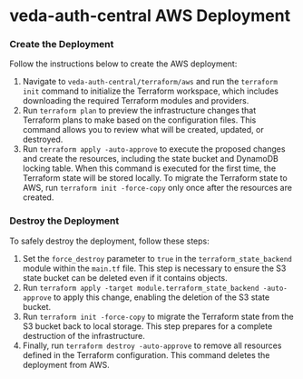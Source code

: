 # veda-auth-central AWS Deployment

### Create the Deployment

Follow the instructions below to create the AWS deployment:

1. Navigate to `veda-auth-central/terraform/aws` and run the `terraform init` command to initialize the Terraform
   workspace, which includes downloading the required Terraform modules and providers.
2. Run `terraform plan` to preview the infrastructure changes that Terraform plans to make based on the configuration
   files. This command allows you to review what will be created, updated, or destroyed.
3. Run `terraform apply -auto-approve` to execute the proposed changes and create the resources, including the state
   bucket and DynamoDB locking table. When this command is executed for the first time, the Terraform state will be
   stored locally. To migrate the Terraform state to AWS, run `terraform init -force-copy` only once after the resources
   are created.

### Destroy the Deployment

To safely destroy the deployment, follow these steps:

1. Set the `force_destroy` parameter to `true` in the `terraform_state_backend` module within the `main.tf` file. This
   step is necessary to ensure the S3 state bucket can be deleted even if it contains objects.
2. Run `terraform apply -target module.terraform_state_backend -auto-approve` to apply this change, enabling the
   deletion of the S3 state bucket.
3. Run `terraform init -force-copy` to migrate the Terraform state from the S3 bucket back to local storage. This step
   prepares for a complete destruction of the infrastructure.
4. Finally, run `terraform destroy -auto-approve` to remove all resources defined in the Terraform configuration. This
   command deletes the deployment from AWS.

